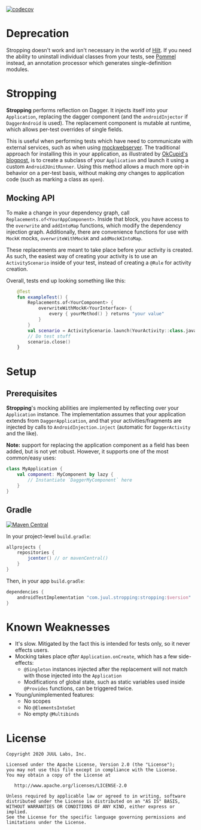 [![codecov](https://codecov.io/gh/JuulLabs/stropping/branch/master/graph/badge.svg)](https://codecov.io/gh/JuulLabs/stropping)

# Deprecation

Stropping doesn't work and isn't necessary in the world of [Hilt](https://dagger.dev/hilt/).
If you need the ability to uninstall individual classes from your tests, see [Pommel](https://github.com/JuulLabs/pommel) instead, an annotation processor which generates single-definition modules.

# Stropping

**Stropping** performs reflection on Dagger.
It injects itself into your `Application`, replacing the dagger component (and the `androidInjector` if `DaggerAndroid` is used).
The replacement component is mutable at runtime, which allows per-test overrides of single fields.

This is useful when performing tests which have need to communicate with external services, such as when using [mockwebserver].
The traditional approach for installing this in your application, as illustrated by [OkCupid's blogpost], is to create a subclass of your `Application` and launch it using a custom `AndroidJUnitRunner`.
Using this method allows a much more opt-in behavior on a per-test basis, without making _any_ changes to application code (such as marking a class as `open`).

## Mocking API

To make a change in your dependency graph, call `Replacements.of<YourAppComponent>`.
Inside that block, you have access to the `overwrite` and `addIntoMap` functions, which modify the dependency injection graph.
Additionally, there are convenience functions for use with `MockK` mocks, `overwriteWithMockK` and `addMockKIntoMap`.

These replacements are meant to take place before your activity is created.
As such, the easiest way of creating your activity is to use an `ActivityScenario` inside of your test, instead of creating a `@Rule` for activity creation.

Overall, tests end up looking something like this:

```kotlin
    @Test
    fun exampleTest() {
        Replacements.of<YourComponent> {
            overwriteWithMockK<YourInterface> {
                every { yourMethod() } returns "your value"
            }
        }
        val scenario = ActivityScenario.launch(YourActivity::class.java)
        // Do test stuff
        scenario.close()
    }
```

# Setup

## Prerequisites

**Stropping**'s mocking abilities are implemented by reflecting over your `Application` instance.
The implementation assumes that your application extends from `DaggerApplication`, and that your activities/fragments are injected by calls to `AndroidInjection.inject` (automatic for `DaggerActivity` and the like).

**Note:** support for replacing the application component as a field has been added, but is not yet robust.
However, it supports one of the most common/easy uses:

```kotlin
class MyApplication {
    val component: MyComponent by lazy {
        // Instantiate `DaggerMyComponent` here
    }
}
```

## Gradle

[![Maven Central](https://maven-badges.herokuapp.com/maven-central/com.juul.stropping/stropping/badge.svg)](https://maven-badges.herokuapp.com/maven-central/com.juul.stropping/stropping)

In your project-level `build.gradle`:

```gradle
allprojects {
    repositories {
        jcenter() // or mavenCentral()
    }
}
```

Then, in your app `build.gradle`:

```gradle
dependencies {
    androidTestImplementation "com.juul.stropping:stropping:$version"
}
```

# Known Weaknesses

* It's slow. Mitigated by the fact this is intended for tests only, so it never effects users.
* Mocking takes place _after_ `Application.onCreate`, which has a few side-effects:
    * `@Singleton` instances injected after the replacement will not match with those injected into the `Application`
    * Modifications of global state, such as static variables used inside `@Provides` functions, can be triggered twice.
* Young/unimplemented features:
    * No scopes
    * No `@ElementsIntoSet`
    * No empty `@Multibinds`

# License

```
Copyright 2020 JUUL Labs, Inc.

Licensed under the Apache License, Version 2.0 (the "License");
you may not use this file except in compliance with the License.
You may obtain a copy of the License at

   http://www.apache.org/licenses/LICENSE-2.0

Unless required by applicable law or agreed to in writing, software
distributed under the License is distributed on an "AS IS" BASIS,
WITHOUT WARRANTIES OR CONDITIONS OF ANY KIND, either express or implied.
See the License for the specific language governing permissions and
limitations under the License.
```

[mockwebserver]: https://github.com/square/okhttp/tree/master/mockwebserver
[OkCupid's Blogpost]: https://tech.okcupid.com/ui-tests-with-mockwebserver/
